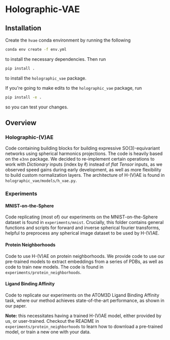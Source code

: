 # Holographic-VAE

## Installation

Create the `hvae` conda environment by running the following

```bash
conda env create -f env.yml
```

to install the necessary dependencies.
Then run

```bash
pip install .
```

to install the `holographic_vae` package.

If you're going to make edits to the `holographic_vae` package, run

```bash
pip install -e .
```

so you can test your changes.

## Overview

### Holographic-(V)AE
Code containing building blocks for building expressive SO(3)-equivariant networks using spherical harmonics projections. The code is heavily based on the `e3nn` package. We decided to re-implement certain operations to work with *Dictionary* inputs (index by $\ell$) instead of *flat Tensor* inputs, as we observed speed gains during early development, as well as more flexibility to build custom normalization layers. The architecture of H-(V)AE is found in `holographic_vae/models/h_vae.py`.

### Experiments

#### MNIST-on-the-Sphere

Code replicating (most of) our experiments on the MNIST-on-the-Sphere dataset is found in `experiments/mnist`. Crucially, this folder contains general functions and scripts for forward and inverse spherical fourier transforms, helpful to preprocess any spherical image dataset to be used by H-(V)AE.

#### Protein Neighborhoods
Code to use H-(V)AE on protein neighborhoods. We provide code to use our pre-trained models to extract embeddings from a series of PDBs, as well as code to train new models. The code is found in `experiments/protein_neighborhoods`.

#### Ligand Binding Affinity
Code to replicate our experiments on the ATOM3D Ligand Binding Affinity task, where our method achieves state-of-the-art performance, as shown in our paper.

**Note:** this necessitates having a trained H-(V)AE model, either provided by us, or user-trained. Checkout the README in `experiments/protein_neighborhoods` to learn how to download a pre-trained model, or train a new one with your data.
